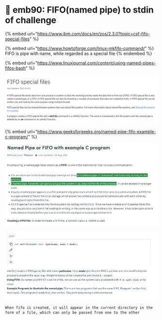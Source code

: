 # 🔴 emb90: FIFO(named pipe) to stdin of challenge

{% embed url="https://www.ibm.com/docs/en/zos/2.3.0?topic=csf-fifo-special-files" %}

{% embed url="https://www.howtoforge.com/linux-mkfifo-command/" %}
FIFO is pipe with name, while regarded as a special file
{% endembed %}

{% embed url="https://www.linuxjournal.com/content/using-named-pipes-fifos-bash" %}

![mkfifo command creates fifo special file, named pipe. ](<../../.gitbook/assets/image (165) (1).png>)

{% embed url="https://www.geeksforgeeks.org/named-pipe-fifo-example-c-program/" %}

![Traditional pipe is ephemeral while named pipe lasts longer](<../../.gitbook/assets/image (217) (1) (1).png>)

![FIFO is special kind of file. behaving as though pipe.](<../../.gitbook/assets/image (221) (1).png>)

```
When fifo is created, it will appear in the current directory in the form of a file, which can only be passed from one to the other
```
